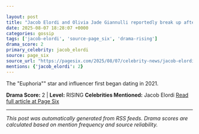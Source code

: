 ```yaml
---

layout: post
title: "Jacob Elordi and Olivia Jade Giannulli reportedly break up after four-year on-again, off-again romance""
date: 2025-08-07 18:28:07 +0000
categories: gossip
tags: ['jacob-elordi', 'source-page_six', 'drama-rising']
drama_score: 2
primary_celebrity: jacob_elordi
source: page_six
source_url: "https://pagesix.com/2025/08/07/celebrity-news/jacob-elordi-and-olivia-jade-giannulli-reportedly-break-up-after-four-year-on-again-off-again-romance/""
mentions: {'jacob_elordi': 2}
---
```


The "Euphoria"" star and influencer first began dating in 2021.

**Drama Score:** 2 | **Level:** RISING **Celebrities Mentioned:** Jacob Elordi [Read full article at Page Six](https://pagesix.com/2025/08/07/celebrity-news/jacob-elordi-and-olivia-jade-giannulli-reportedly-break-up-after-four-year-on-again-off-again-romance/)

---

*This post was automatically generated from RSS feeds. Drama scores are calculated based on mention frequency and source reliability.*